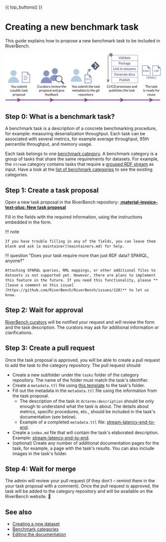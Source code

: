 {{ top_buttons() }}

# Creating a new benchmark task

This guide explains how to propose a new benchmark task to be included in RiverBench.

![Visual guide through the process of creating a new task](../assets/process_propose_task.png)

## Step 0: What is a benchmark task?

A benchmark task is a description of a concrete benchmarking procedure, for example: measuring deserialization throughput. Each task can be associated with several metrics, for example average throughput, 95th percentile throughput, and memory usage.

Each task belongs to one [benchmark category](categories.md). A benchmark category is a group of tasks that share the same requirements for datasets. For example, the `stream` category contains tasks that require a [grouped RDF stream](https://w3id.org/stax/dev/taxonomy/#grouped-rdf-stream) as input. Have a look at the [list of benchmark categories](https://w3id.org/riverbench/category) to see the existing categories.

## Step 1: Create a task proposal

Open a new task proposal in the RiverBench repository: <a href="https://github.com/RiverBench/RiverBench/issues/new?assignees=Ostrzyciel&labels=new+task&projects=&template=task-proposal.yml&title=Task+proposal%3A+%5BIDENTIFIER+HERE%5D" target="_blank" class="md-button md-button--primary rb-small-button" markdown>**:material-invoice-text-plus: New task proposal**</a>

Fill in the fields with the required information, using the instructions embedded in the form.

!!! note

    If you have trouble filling in any of the fields, you can leave them blank and ask [a maintainer](maintainers.md) for help.

!!! question "Does your task require more than just RDF data? SPARQL, anyone?"

    Attaching SPARQL queries, RML mappings, or other additional files to datasets is not supported yet. However, there are plans to implement this feature in the future. If you need this functionality, please **[leave a comment on this issue](https://github.com/RiverBench/RiverBench/issues/128)** to let us know.

## Step 2: Wait for approval

[RiverBench curators](maintainers.md) will be notified your request and will review the form and the task description. The curators may ask for additional information or clarifications.

## Step 3: Create a pull request

Once the task proposal is approved, you will be able to create a pull request to add the task to the category repository. The pull request should:

- Create a new subfolder under the `tasks` folder of the category repository. The name of the folder must match the task's identifier.
- Create a `metadata.ttl` file using [this template](https://github.com/RiverBench/category-template/blob/main/tasks/metadata.ttl) to the task's folder.
- Fill out the metadata in the `metadata.ttl` file using the information from the task proposal.
  - The description of the task in `dcterms:description` should be only enough to understand what the task is about. The details about metrics, specific procedures, etc., should be included in the task's documentation (see below).
  - Example of a completed `metadata.ttl` file: [stream-latency-end-to-end](https://github.com/RiverBench/category-stream/blob/main/tasks/stream-latency-end-to-end/metadata.ttl).
- Create a `index.md` file that will contain the task's elaborated description. Example: [stream-latency-end-to-end](https://github.com/RiverBench/category-stream/blob/main/tasks/stream-latency-end-to-end/index.md).
- (optional) Create any number of additional documentation pages for the task, for example, a page with the task's results. You can also include images in the task's folder.

## Step 4: Wait for merge

The admin will review your pull request (if they don't – remind them in the your task proposal with a comment). Once the pull request is approved, the task will be added to the category repository and will be available on the RiverBench website. :tada:

## See also

- [Creating a new dataset](creating-new-dataset.md)
- [Benchmark categories](categories.md)
- [Editing the documentation](editing-docs.md)
